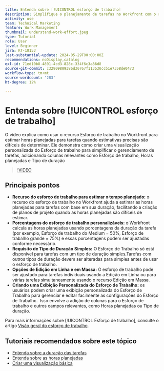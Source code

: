 ```yaml
---
title: Entenda sobre [!UICONTROL esforço de trabalho]
description: Simplifique o planejamento de tarefas no Workfront com o recurso Esforço de trabalho, permitindo estimativas personalizáveis de horas planejadas, edição em linha e em massa e exibições personalizadas para um gerenciamento eficiente do projeto.
activity: use
team: Technical Marketing
feature: Work Management
thumbnail: understand-work-effort.jpeg
type: Tutorial
role: User
level: Beginner
jira: KT-10153
last-substantial-update: 2024-05-29T00:00:00Z
recommendations: noDisplay,catalog
exl-id: 71ed10b8-4801-4cd3-828c-334f6c3a86d8
source-git-commit: c32909809386d30767f113530ccb1e7358de0473
workflow-type: tm+mt
source-wordcount: '283'
ht-degree: 12%

---
```


# Entenda sobre [!UICONTROL esforço de trabalho]

O vídeo explica como usar o recurso Esforço de trabalho no Workfront para estimar horas planejadas para tarefas quando estimativas precisas são difíceis de determinar.
Ele demonstra como criar uma visualização personalizada do Esforço de trabalho para simplificar o gerenciamento de tarefas, adicionando colunas relevantes como Esforço de trabalho, Horas planejadas e Tipo de duração

>[!VIDEO](https://video.tv.adobe.com/v/3447404/?quality=12&learn=on&enablevpops&captions=por_br)

## Principais pontos

* **Recurso do esforço de trabalho para estimar o tempo planejado:** o recurso do esforço de trabalho no Workfront ajuda a estimar as horas planejadas para tarefas com base em sua duração, facilitando a criação de planos de projeto quando as horas planejadas são difíceis de estimar. &#x200B;
* **Porcentagens do esforço de trabalho personalizáveis:** o Workfront calcula as horas planejadas usando porcentagens da duração da tarefa (por exemplo, Esforço de trabalho do Medium = 50%, Esforço de trabalho grande = 75%) e essas porcentagens podem ser ajustadas conforme necessário. &#x200B;
* **Requisito de Tipo de Duração Simples:** O Esforço de Trabalho só está disponível para tarefas com um tipo de duração simples. &#x200B; Tarefas com outros tipos de duração devem ser alteradas para simples antes de usar o esforço de trabalho. &#x200B;
* **Opções de Edição em Linha e em Massa:** O esforço de trabalho pode ser ajustado para tarefas individuais usando a Edição em Linha ou para várias tarefas simultaneamente usando o recurso Edição em Massa. &#x200B;
* **Criando uma Exibição Personalizada do Esforço de Trabalho:** os usuários podem criar uma exibição personalizada do Esforço de Trabalho para gerenciar e editar facilmente as configurações do Esforço de Trabalho. &#x200B; Isso envolve a adição de colunas para o Esforço de trabalho e outros campos relevantes, como Horas planejadas ou Tipo de duração. &#x200B;


Para mais informações sobre [!UICONTROL Esforço de trabalho], consulte o artigo [Visão geral do esforço de trabalho](https://experienceleague.adobe.com/docs/workfront/using/manage-work/tasks/task-information/work-effort.html?lang=pt-BR).


## Tutoriais recomendados sobre este tópico

* [Entenda sobre a duração das tarefas](/help/manage-work/tasks/understand-task-durations.md)
* [Entenda sobre as horas planejadas](/help/manage-work/tasks/understand-planned-hours.md)
* [Criar uma visualização básica](/help/reporting/basic-reporting/create-a-basic-view.md)
